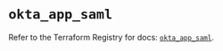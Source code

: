 # `okta_app_saml`

Refer to the Terraform Registry for docs: [`okta_app_saml`](https://registry.terraform.io/providers/okta/okta/4.13.0/docs/resources/app_saml).
